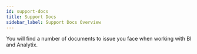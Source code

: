 ```yaml
---
id: support-docs
title: Support Docs
sidebar_label: Support Docs Overview
---
```


You will find a number of documents to issue you face when working with BI and Analytix.